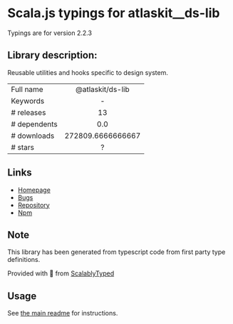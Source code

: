 
# Scala.js typings for atlaskit__ds-lib

Typings are for version 2.2.3

## Library description:
Reusable utilities and hooks specific to design system.

|                    |                 |
| ------------------ | :-------------: |
| Full name          | @atlaskit/ds-lib |
| Keywords           | - |
| # releases         | 13 |
| # dependents       | 0.0 |
| # downloads        | 272809.6666666667 |
| # stars            | ? |

## Links
- [Homepage](https://atlaskit.atlassian.com/packages/design-system/ds-lib)
- [Bugs](https://bitbucket.org/atlassian/atlassian-frontend-mirror/issues)
- [Repository](https://bitbucket.org/atlassian/atlassian-frontend-mirror)
- [Npm](https://www.npmjs.com/package/%40atlaskit%2Fds-lib)
    


## Note
This library has been generated from typescript code from first party type definitions.

Provided with :purple_heart: from [ScalablyTyped](https://github.com/oyvindberg/ScalablyTyped)

## Usage
See [the main readme](../../readme.md) for instructions.



